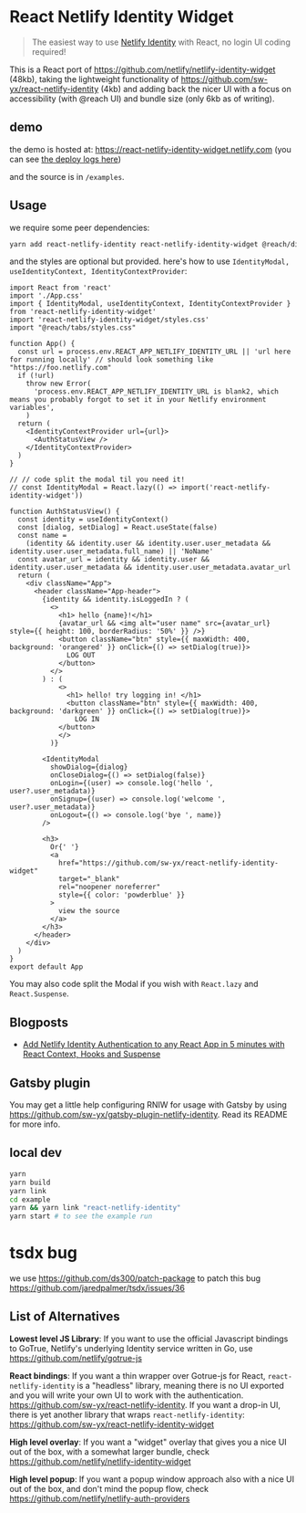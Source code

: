 # React Netlify Identity Widget

> The easiest way to use [Netlify Identity](https://www.netlify.com/docs/identity/?utm_source=github&utm_medium=swyx-RNIW&utm_campaign=devex) with React, no login UI coding required!

This is a React port of https://github.com/netlify/netlify-identity-widget (48kb), taking the lightweight functionality of https://github.com/sw-yx/react-netlify-identity (4kb) and adding back the nicer UI with a focus on accessibility (with @reach UI) and bundle size (only 6kb as of writing).

## demo

the demo is hosted at: https://react-netlify-identity-widget.netlify.com (you can see [the deploy logs here](https://app.netlify.com/sites/react-netlify-identity-widget/deploys))

and the source is in `/examples`.

## Usage

we require some peer dependencies:

```bash
yarn add react-netlify-identity react-netlify-identity-widget @reach/dialog @reach/tabs @reach/visually-hidden
```

and the styles are optional but provided. here's how to use `IdentityModal, useIdentityContext, IdentityContextProvider`:

```tsx
import React from 'react'
import './App.css'
import { IdentityModal, useIdentityContext, IdentityContextProvider } from 'react-netlify-identity-widget'
import 'react-netlify-identity-widget/styles.css'
import "@reach/tabs/styles.css"

function App() {
  const url = process.env.REACT_APP_NETLIFY_IDENTITY_URL || 'url here for running locally' // should look something like "https://foo.netlify.com"
  if (!url)
    throw new Error(
      'process.env.REACT_APP_NETLIFY_IDENTITY_URL is blank2, which means you probably forgot to set it in your Netlify environment variables',
    )
  return (
    <IdentityContextProvider url={url}>
      <AuthStatusView />
    </IdentityContextProvider>
  )
}

// // code split the modal til you need it!
// const IdentityModal = React.lazy(() => import('react-netlify-identity-widget'))

function AuthStatusView() {
  const identity = useIdentityContext()
  const [dialog, setDialog] = React.useState(false)
  const name =
    (identity && identity.user && identity.user.user_metadata && identity.user.user_metadata.full_name) || 'NoName'
  const avatar_url = identity && identity.user && identity.user.user_metadata && identity.user.user_metadata.avatar_url
  return (
    <div className="App">
      <header className="App-header">
        {identity && identity.isLoggedIn ? (
          <>
            <h1> hello {name}!</h1>
            {avatar_url && <img alt="user name" src={avatar_url} style={{ height: 100, borderRadius: '50%' }} />}
            <button className="btn" style={{ maxWidth: 400, background: 'orangered' }} onClick={() => setDialog(true)}>
              LOG OUT
            </button>
          </>
        ) : (
            <>
              <h1> hello! try logging in! </h1>
              <button className="btn" style={{ maxWidth: 400, background: 'darkgreen' }} onClick={() => setDialog(true)}>
                LOG IN
            </button>
            </>
          )}

        <IdentityModal
          showDialog={dialog}
          onCloseDialog={() => setDialog(false)}
          onLogin={(user) => console.log('hello ', user?.user_metadata)}
          onSignup={(user) => console.log('welcome ', user?.user_metadata)}
          onLogout={() => console.log('bye ', name)}
        />

        <h3>
          Or{' '}
          <a
            href="https://github.com/sw-yx/react-netlify-identity-widget"
            target="_blank"
            rel="noopener noreferrer"
            style={{ color: 'powderblue' }}
          >
            view the source
          </a>
        </h3>
      </header>
    </div>
  )
}
export default App
```

You may also code split the Modal if you wish with `React.lazy` and `React.Suspense`.

## Blogposts

- [Add Netlify Identity Authentication to any React App in 5 minutes with React Context, Hooks and Suspense](https://dev.to/swyx/add-netlify-identity-authentication-to-any-react-app-in-5-minutes-with-react-context-hooks-and-suspense-5gci)

## Gatsby plugin

You may get a little help configuring RNIW for usage with Gatsby by using https://github.com/sw-yx/gatsby-plugin-netlify-identity. Read its README for more info.

## local dev

```bash
yarn
yarn build
yarn link
cd example
yarn && yarn link "react-netlify-identity"
yarn start # to see the example run
```

# tsdx bug

we use https://github.com/ds300/patch-package to patch this bug https://github.com/jaredpalmer/tsdx/issues/36

## List of Alternatives

**Lowest level JS Library**: If you want to use the official Javascript bindings to GoTrue, Netlify's underlying Identity service written in Go, use https://github.com/netlify/gotrue-js

**React bindings**: If you want a thin wrapper over Gotrue-js for React, `react-netlify-identity` is a "headless" library, meaning there is no UI exported and you will write your own UI to work with the authentication. https://github.com/sw-yx/react-netlify-identity. If you want a drop-in UI, there is yet another library that wraps `react-netlify-identity`: https://github.com/sw-yx/react-netlify-identity-widget

**High level overlay**: If you want a "widget" overlay that gives you a nice UI out of the box, with a somewhat larger bundle, check https://github.com/netlify/netlify-identity-widget

**High level popup**: If you want a popup window approach also with a nice UI out of the box, and don't mind the popup flow, check https://github.com/netlify/netlify-auth-providers
